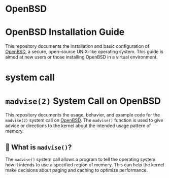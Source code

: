 # OpenBSD
# OpenBSD Installation Guide

This repository documents the installation and basic configuration of [OpenBSD](https://www.openbsd.org/), a secure, open-source UNIX-like operating system. This guide is aimed at new users or those installing OpenBSD in a virtual environment. 


# system call 
# `madvise(2)` System Call on OpenBSD

This repository documents the usage, behavior, and example code for the `madvise(2)` system call on [OpenBSD](https://www.openbsd.org/). The `madvise()` function is used to give advice or directions to the kernel about the intended usage pattern of memory.

## 📘 What is `madvise()`?

The `madvise()` system call allows a program to tell the operating system how it intends to use a specified region of memory. This can help the kernel make decisions about paging and caching to optimize performance.







